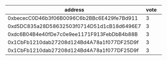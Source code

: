 address|vote|timestamp|signature
---|---|---|---
0xbececC0D46b3f06B0096C6b2BBc6E429fe7Bd911|3|1612876301|0x05234014a0faeae138a9abc56b3004e7f37162863da4bef065775f88b1d3590f197b64758e186c8924644ce379a62a6c02aaf2d8c4bdbc7efeb247ca36faed6e1c
0xd5DC835a28D58632503f0714D51d1cB18d6496E7|3|1612876702|0x062c0e9c3af5e0ca39d08fa12aefbc55681c6cc36665260907be8d3809de50671ac46e5dff18775b76494edba2dff40ec2027faa60f7e5156b9b99caa99445a11b
0xdc6B04B4e40fDe7c0e9ee1171F913FebDbB4b88B|3|1612878410|0x521bcabab4867cb80d9e571864351a8a5f7801be1ffeac358e8b42d008c748e02a6f053f4a74f486b2e5694b02c67a3df9d1a62d9e3eb76074571ad9e7d0bf6a1c
0x1CbFb1210dab27208d124Bd4A78a1f077DF25D9f|3|1612879733|0x48f5789af120c01982c29a8922aa5aba750e233494c72e6d5eb1f09b30a13b9628e303a76ae8d71e32bcae448d6b361ab0aef2b20762927e5f29d2d985292e791c
0x1CbFb1210dab27208d124Bd4A78a1f077DF25D9f|3|1612879747|0xecf889c4295a5b7027b5c09a6ea97475caaada265cac2e4b68d071f7d6cc038575ebe7b87af8db343d5af6985b4f5597b225454d5b33fdaa30734ce1deff009f1c